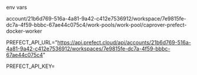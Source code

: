 env vars

account/21b6d769-516a-4a81-9a42-c412e7536912/workspace/7e9815fe-dc7a-4f59-bbbc-67ae44c075c4/work-pools/work-pool/caprover-prefect-docker-worker

PREFECT_API_URL="https://api.prefect.cloud/api/accounts/21b6d769-516a-4a81-9a42-c412e7536912/workspaces/7e9815fe-dc7a-4f59-bbbc-67ae44c075c4"

PREFECT_API_KEY=